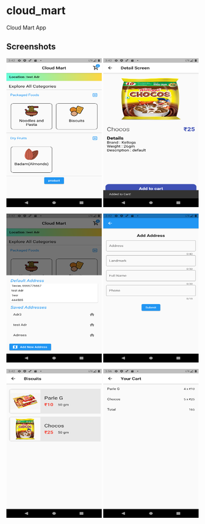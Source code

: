 # cloud_mart

Cloud Mart App

## Screenshots

<img src="https://github.com/riteshk98/cloud_mart/blob/master/assets/sc0.png" width="250" height="390"> <img src="https://github.com/riteshk98/cloud_mart/blob/master/assets/sc1.png" width="250" height="390">

<img src="https://github.com/riteshk98/cloud_mart/blob/master/assets/sc2.png" width="250" height="390"> <img src="https://github.com/riteshk98/cloud_mart/blob/master/assets/sc3.png" width="250" height="390">

<img src="https://github.com/riteshk98/cloud_mart/blob/master/assets/sc4.png" width="250" height="390"> <img src="https://github.com/riteshk98/cloud_mart/blob/master/assets/sc5.png" width="250" height="390">
